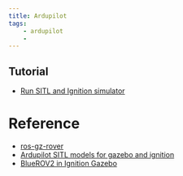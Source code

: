 ```yaml
---
title: Ardupilot
tags:
    - ardupilot
    - 
---
```


## Tutorial
- [Run SITL and Ignition simulator](ardupilot_sitl_ignition.md)

# Reference
- [ros-gz-rover](https://github.com/srmainwaring/ros_gz_rover)
- [Ardupilot SITL models for gazebo and ignition](https://github.com/ArduPilot/SITL_Models)
- [BlueROV2 in Ignition Gazebo](https://github.com/srmainwaring/bluerov2_ignition)